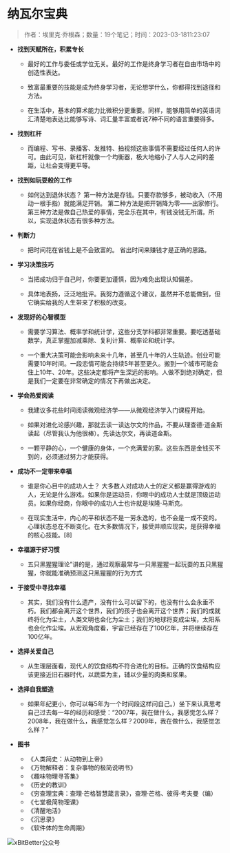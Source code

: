 # 纳瓦尔宝典

> 作者：埃里克·乔根森；数量：19个笔记；时间：2023-03-1811:23:07

- **找到天赋所在，积累专长**

     - 最好的工作与委任或学位无关。最好的工作是终身学习者在自由市场中的创造性表达。

     - 致富最重要的技能是成为终身学习者，无论想学什么，你都得找到途径和方法。

     - 在生活中，基本的算术能力比微积分更重要。同样，能够用简单的英语词汇清楚地表达比能够写诗、词汇量丰富或者说7种不同的语言重要得多。

- **找到杠杆**

     - 而编程、写书、录播客、发推特、拍视频这些事情不需要经过任何人的许可。由此可见，新杠杆就像一个均衡器，极大地缩小了人与人之间的差距，让社会变得更平等。


- **找到如玩耍般的工作**

     - 如何达到退休状态？ 第一种方法是存钱。只要存款够多，被动收入（不用动一根手指）就能满足开销。 第二种方法是把开销降为零——出家修行。 第三种方法是做自己热爱的事情，完全乐在其中，有钱没钱无所谓。所以，实现退休状态有很多种方法。

- **判断力**

     - 把时间花在省钱上是不会致富的。 省出时间来赚钱才是正确的思路。


- **学习决策技巧**

     - 当把成功归于自己时，你要更加谨慎，因为难免出现认知偏差。

     - 具体地表扬，泛泛地批评。我努力遵循这个建议，虽然并不总能做到，但它确实给我的人生带来了积极的改变。


- **发现好的心智模型**

     - 需要学习算法、概率学和统计学，这些分支学科都非常重要。要吃透基础数学，真正掌握加减乘除、复利计算、概率论和统计学。

     - 一个重大决策可能会影响未来十几年，甚至几十年的人生轨迹。创业可能需要10年时间。一段恋情可能会持续5年甚至更久。搬到一个城市可能会住上10年、20年。这些决定都将产生深远的影响。人做不到绝对确定，但是我们一定要在非常确定的情况下再做出决定。

- **学会热爱阅读**

     - 我建议多花些时间阅读微观经济学——从微观经济学入门课程开始。

     - 如果对进化论感兴趣，那就去读一读达尔文的作品，不要从理查德·道金斯读起（尽管我认为他很棒）。先读达尔文，再读道金斯。

     - 一颗平静的心，一个健康的身体，一个充满爱的家。这些东西是金钱买不到的，必须通过努力才能获得。


- **成功不一定带来幸福**

     -  谁是你心目中的成功人士？ 大多数人对成功人士的定义都是赢得游戏的人，无论是什么游戏。如果你是运动员，你眼中的成功人士就是顶级运动员。如果你经商，你眼中的成功人士也许就是埃隆·马斯克。

     - 在现实生活中，内心的平和状态不是一劳永逸的，也不会是一成不变的。心理状态总在不断变化。在大多数情况下，接受并顺应现实，是获得幸福的核心技能。[8]


- **幸福源于好习惯**

     - 五只黑猩猩理论”讲的是，通过观察最常与一只黑猩猩一起玩耍的五只黑猩猩，你就能准确预测这只黑猩猩的行为方式


- **于接受中寻找幸福**

     - 其实，我们没有什么遗产，没有什么可以留下的，也没有什么会永垂不朽。我们都会离开这个世界，我们的孩子也会离开这个世界；我们的成就终将化为尘土，人类文明也会化为尘土；我们的地球将变成尘埃，太阳系也会化作尘埃。从宏观角度看，宇宙已经存在了100亿年，并将继续存在100亿年。


- **选择关爱自己**

     - 从生理层面看，现代人的饮食结构不符合进化的目标。正确的饮食结构应该更接近旧石器时代，以蔬菜为主，辅以少量的肉类和浆果。


- **选择自我塑造**

     - 如果年纪更小，你可以每5年为一个时间段这样问自己。）坐下来认真思考自己过去每一年的经历和感受：“2007年，我在做什么，我感觉怎么样？2008年，我在做什么，我感觉怎么样？2009年，我在做什么，我感觉怎么样？”


- **图书**

     - 《人类简史：从动物到上帝》
     - 《万物解释者：复杂事物的极简说明书》
     - 《趣味物理寻答集》
     - 《历史的教训》
     - 《穷查理宝典：查理·芒格智慧箴言录》，查理·芒格、彼得·考夫曼（编）
     - 《七堂极简物理课》
     - 《清醒地活》
     - 《沉思录》
     - 《软件体的生命周期》
     
![xBitBetter公众号](https://dotneteye.github.io/xbitbetter.png "xBitBetter公众号")
